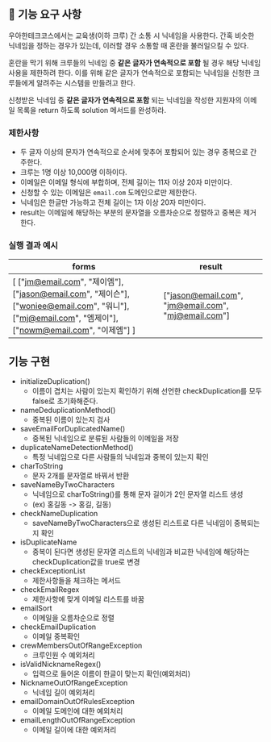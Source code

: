 ## 🚀 기능 요구 사항

우아한테크코스에서는 교육생(이하 크루) 간 소통 시 닉네임을 사용한다. 간혹 비슷한 닉네임을 정하는 경우가 있는데, 이러할 경우 소통할 때 혼란을 불러일으킬 수 있다.

혼란을 막기 위해 크루들의 닉네임 중 **같은 글자가 연속적으로 포함** 될 경우 해당 닉네임 사용을 제한하려 한다. 이를 위해 같은 글자가 연속적으로 포함되는 닉네임을 신청한 크루들에게 알려주는 시스템을 만들려고 한다.


신청받은 닉네임 중 **같은 글자가 연속적으로 포함** 되는 닉네임을 작성한 지원자의 이메일 목록을 return 하도록 solution 메서드를 완성하라.

### 제한사항

- 두 글자 이상의 문자가 연속적으로 순서에 맞추어 포함되어 있는 경우 중복으로 간주한다.
- 크루는 1명 이상 10,000명 이하이다.
- 이메일은 이메일 형식에 부합하며, 전체 길이는 11자 이상 20자 미만이다.
- 신청할 수 있는 이메일은 `email.com` 도메인으로만 제한한다.
- 닉네임은 한글만 가능하고 전체 길이는 1자 이상 20자 미만이다.
- result는 이메일에 해당하는 부분의 문자열을 오름차순으로 정렬하고 중복은 제거한다.

### 실행 결과 예시

| forms | result |
| --- | --- |
| [ ["jm@email.com", "제이엠"], ["jason@email.com", "제이슨"], ["woniee@email.com", "워니"], ["mj@email.com", "엠제이"], ["nowm@email.com", "이제엠"] ] | ["jason@email.com", "jm@email.com", "mj@email.com"] |


## 기능 구현

- initializeDuplication()
  -  이름이 겹치는 사람이 있는지 확인하기 위해 선언한 checkDuplication를 모두 false로 초기화해준다.
- nameDeduplicationMethod()
    - 중복된 이름이 있는지 검사
- saveEmailForDuplicatedName()
    - 중복된 닉네임으로 분류된 사람들의 이메일을 저장
- duplicateNameDetectionMethod()
    - 특정 닉네임으로 다른 사람들의 닉네임과 중복이 있는지 확인
- charToString
    - 문자 2개를 문자열로 바꿔서 반환
- saveNameByTwoCharacters
    - 닉네임으로 charToString()를 통해 문자 길이가 2인 문자열 리스트 생성
    - (ex) 홍길동 -> 홍길, 길동)
- checkNameDuplication
    - saveNameByTwoCharacters으로 생성된 리스트로 다른 닉네임이 중복되는지 확인
- isDuplicateName
    - 중복이 된다면 생성된 문자열 리스트의 닉네임과 비교한 닉네임에 해당하는 checkDuplication값을 true로 변경
- checkExceptionList
  - 제한사항들을 체크하는 메서드
- checkEmailRegex
    - 제한사항에 맞게 이메일 리스트를 바꿈
- emailSort
    - 이메일을 오름차순으로 정렬
- checkEmailDuplication
    - 이메일 중복확인
- crewMembersOutOfRangeException
    - 크루인원 수 예외처리
- isValidNicknameRegex()
    - 입력으로 들어온 이름이 한글이 맞는지 확인(예외처리)
- NicknameOutOfRangeException
    - 닉네임 길이 예외처리
- emailDomainOutOfRulesException
    - 이메일 도메인에 대한 예외처리
- emailLengthOutOfRangeException
    - 이메일 길이에 대한 예외처리
